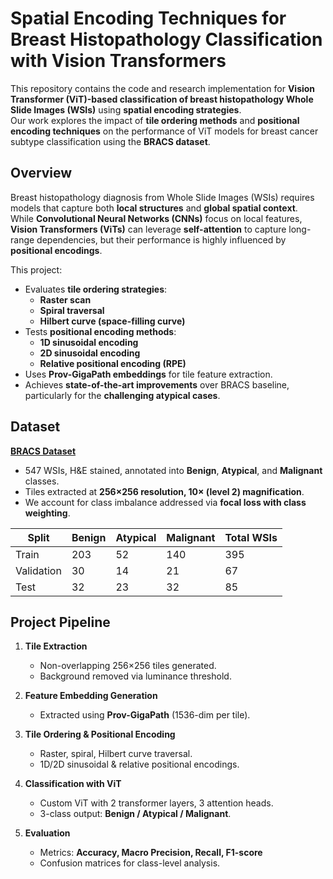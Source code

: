 # Spatial Encoding Techniques for Breast Histopathology Classification with Vision Transformers

This repository contains the code and research implementation for **Vision Transformer (ViT)-based classification of breast histopathology Whole Slide Images (WSIs)** using **spatial encoding strategies**.  
Our work explores the impact of **tile ordering methods** and **positional encoding techniques** on the performance of ViT models for breast cancer subtype classification using the **BRACS dataset**.

## Overview

Breast histopathology diagnosis from Whole Slide Images (WSIs) requires models that capture both **local structures** and **global spatial context**.  
While **Convolutional Neural Networks (CNNs)** focus on local features, **Vision Transformers (ViTs)** can leverage **self-attention** to capture long-range dependencies, but their performance is highly influenced by **positional encodings**.

This project:

- Evaluates **tile ordering strategies**: 
  - **Raster scan**  
  - **Spiral traversal**  
  - **Hilbert curve (space-filling curve)**
- Tests **positional encoding methods**:
  - **1D sinusoidal encoding**  
  - **2D sinusoidal encoding**  
  - **Relative positional encoding (RPE)**
- Uses **Prov-GigaPath embeddings** for tile feature extraction.
- Achieves **state-of-the-art improvements** over BRACS baseline, particularly for the **challenging atypical cases**.

## Dataset

**[BRACS Dataset](https://doi.org/10.1093/database/baac093)**  
- 547 WSIs, H&E stained, annotated into **Benign**, **Atypical**, and **Malignant** classes.  
- Tiles extracted at **256×256 resolution, 10× (level 2) magnification**.  
- We account for class imbalance addressed via **focal loss with class weighting**.

| Split       | Benign | Atypical | Malignant | Total WSIs |
|------------|--------|---------|----------|-----------|
| Train      | 203    | 52      | 140      | 395       |
| Validation | 30     | 14      | 21       | 67        |
| Test       | 32     | 23      | 32       | 85        |


## Project Pipeline

1. **Tile Extraction**  
   - Non-overlapping 256×256 tiles generated.  
   - Background removed via luminance threshold.

2. **Feature Embedding Generation**  
   - Extracted using **Prov-GigaPath** (1536-dim per tile).  

3. **Tile Ordering & Positional Encoding**  
   - Raster, spiral, Hilbert curve traversal.  
   - 1D/2D sinusoidal & relative positional encodings.

4. **Classification with ViT**  
   - Custom ViT with 2 transformer layers, 3 attention heads.  
   - 3-class output: **Benign / Atypical / Malignant**.  

5. **Evaluation**  
   - Metrics: **Accuracy, Macro Precision, Recall, F1-score**  
   - Confusion matrices for class-level analysis.

